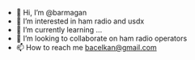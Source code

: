 - 👋 Hi, I’m @barmagan
- 👀 I’m interested in ham radio and usdx
- 🌱 I’m currently learning ...
- 💞️ I’m looking to collaborate on ham radio operators
- 📫 How to reach me bacelkan@gmail.com

<!---
barmagan/barmagan is a ✨ special ✨ repository because its `README.md` (this file) appears on your GitHub profile.
You can click the Preview link to take a look at your changes.
--->

